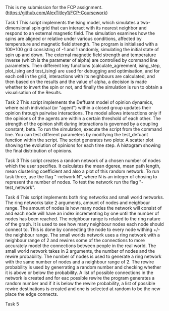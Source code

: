 This is my submission for the FCP assignment.
(https://github.com/AlexTitley1/FCP-Coursework)

Task 1
This script implements the Ising model, which simulates a two-dimensional spin grid that can interact with its nearest neighbor and respond to an external magnetic field. The simulation examines how the spins are aligned or relative under various conditions, affected by temperature and magnetic field strength. The program is initialised with a 100*100 grid consisting of -1 and 1 randomly, simulating the initial state of spin up and down. The external magnetic field strength and temperature inverse (which is the parameter of alpha) are controlled by command line parameters. Then different key functions (calculate_agreement, ising_step, plot_ising and test_ising) are used for debugging and optimisation, and for each cell in the grid, interactions with its neighbours are calculated, and then based on the results and the value of alpha, a decision is made whether to invert the spin or not, and finally the simulation is run to obtain a visualisation of the Results.

Task 2
This script implements the Deffuant model of opinion dynamics, where each individual (or "agent") within a closed group updates their opinion through pairwise interactions. The model allows interactions only if the opinions of the agents are within a certain threshold of each other. The strength of the opinion shift during interactions is governed by a coupling constant, beta. To run the simulation, execute the script from the command line. You can test different parameters by modifying the test_defuant function within the script.
The script generates two plots:
A scatter plot showing the evolution of opinions for each time step.
A histogram showing the final distribution of opinions.

Task 3
This script creates a random network of a chosen number of nodes which the user specifies. It calculates the mean dgeree, mean path length, mean clustering coefficient and also a plot of this random network. To run task three, use the flag "-network N", where N is an integer of chosing to represent the number of nodes. To test the network run the flag "-test_network".

Task 4
This script implements both ring networks and small world networks. The ring networks take 2 arguments, amount of nodes and neighbour range. The amount of nodes is how many nodes the network will consist of and each node will have an index incrementing by one until the number of nodes has been reached. The neighbour range is related to the ring nature of the graph. It is used to see how many neighbour nodes each node should connect to. This is done by connecting the node to every node withing +/- the neighbour range. The small worlds network uses a ring network with a neighbour range of 2 and rewires some of the connections to more accurately model the connections between people in the real world. The small world network takes in 2 arguments, the number of nodes and the rewire probability. The number of nodes is used to generate a ring network with the same number of nodes and a neighbour range of 2. The rewire probability is used by generrating a random number and checking whether it is above or below the probability. A list of possible connections in the network is created and for eac possible rewire the program generates a random number and if it is below the rewire probability, a list of possible rewire destinations is created and one is selected at random to be the new place the edge connects.

Task 5
